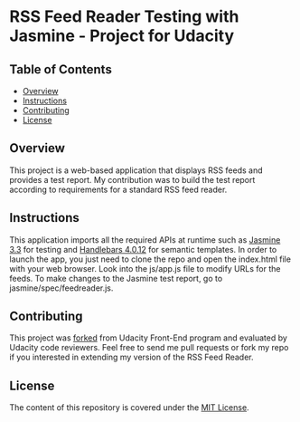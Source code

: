 # RSS Feed Reader Testing with Jasmine - Project for Udacity

## Table of Contents
* [Overview](#overview)
* [Instructions](#instructions)
* [Contributing](#contributing)
* [License](#license)

## Overview
This project is a web-based application that displays RSS feeds and provides a test report. My contribution was to build the test report according to requirements for a standard RSS feed reader.

## Instructions
This application imports all the required APIs at runtime such as [Jasmine 3.3](http://jasmine.github.io/) for testing and [Handlebars 4.0.12](https://handlebarsjs.com/) for semantic templates.
In order to launch the app, you just need to clone the repo and open the index.html file with your web browser. Look into the js/app.js file to modify URLs for the feeds. To make changes to the Jasmine test report, go to jasmine/spec/feedreader.js.

## Contributing
This project was [forked](https://github.com/udacity/frontend-nanodegree-feedreader) from Udacity Front-End program and evaluated by Udacity code reviewers.
Feel free to send me pull requests or fork my repo if you interested in extending my version of the RSS Feed Reader.

## License
The content of this repository is covered under the [MIT License](LICENSE).
